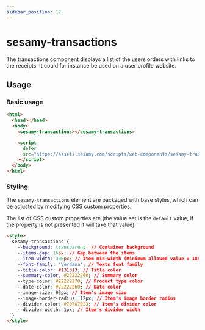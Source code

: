 ```yaml
---
sidebar_position: 12
---
```


# sesamy-transactions

The transactions component displays a list of the users orders with links to the receipts. It could for instance be used on a user profile website.

## Usage

### Basic usage

```html
<html>
  <head></head>
  <body>
    <sesamy-transactions></sesamy-transactions>

    <script
      defer
      src="https://assets.sesamy.com/scripts/web-components/sesamy-transactions.min.js"
    ></script>
  </body>
</html>
```

### Styling

The `sesamy-transactions` element are packaged with base styles, which can be adjusted by modifying CSS custom properties.

The list of CSS custom properties are (the value set is the `default` value, if the property is not presented it will take that value):

```html
<style>
  sesamy-transactions {
    --background: transparent; // Container background
    --items-gap: 16px; // Gap between the items
    --item-width: 300px; // Item min-width (Minimum allowed value = 185px)
    --font-family: 'Verdana'; // Texts font family
    --title-color: #131313; // Title color
    --summary-color, #22222260; // Summary color
    --type-color: #22222270; // Product type color
    --date-color: #22222260; // Date color
    --image-size: 95px; // Item's image size
    --image-border-radius: 12px; // Item's image border radius
    --divider-color: #70707023; // Item's divider color
    --divider-width: 1px; // Item's divider width
  }
</style>
```

